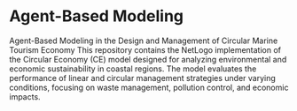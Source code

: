 # Agent-Based Modeling
Agent-Based Modeling in the Design and Management of Circular Marine Tourism Economy 
This repository contains the NetLogo implementation of the Circular Economy (CE) model designed for analyzing environmental and economic sustainability in coastal regions. The model evaluates the performance of linear and circular management strategies under varying conditions, focusing on waste management, pollution control, and economic impacts.
